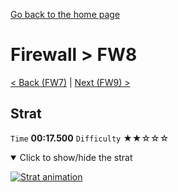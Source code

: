[Go back to the home page](https://github.com/Doublevil/scbspeedrun)

# Firewall > FW8

[< Back (FW7)](https://github.com/Doublevil/scbspeedrun/blob/main/levels/FW/FW7.md) | [Next (FW9) >](https://github.com/Doublevil/scbspeedrun/blob/main/levels/FW/FW9.md)

## Strat

`Time` **00:17.500** `Difficulty` ★★☆☆☆
<details open>
  <summary>Click to show/hide the strat</summary>

  [![Strat animation](https://github.com/Doublevil/scbspeedrun/blob/main/media/levels/FW/FW8_Strat.webp)](https://github.com/Doublevil/scbspeedrun/blob/main/media/levels/FW/FW8_Strat.mp4?raw=true)
</details>
